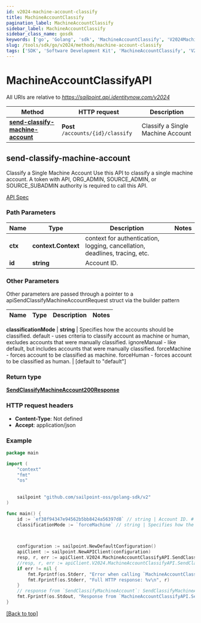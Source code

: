 ```yaml
---
id: v2024-machine-account-classify
title: MachineAccountClassify
pagination_label: MachineAccountClassify
sidebar_label: MachineAccountClassify
sidebar_class_name: gosdk
keywords: ['go', 'Golang', 'sdk', 'MachineAccountClassify', 'V2024MachineAccountClassify'] 
slug: /tools/sdk/go/v2024/methods/machine-account-classify
tags: ['SDK', 'Software Development Kit', 'MachineAccountClassify', 'V2024MachineAccountClassify']
---
```


# MachineAccountClassifyAPI
   
All URIs are relative to *https://sailpoint.api.identitynow.com/v2024*

Method | HTTP request | Description
------------- | ------------- | -------------
[**send-classify-machine-account**](#send-classify-machine-account) | **Post** `/accounts/{id}/classify` | Classify a Single Machine Account


## send-classify-machine-account
Classify a Single Machine Account
Use this API to classify a single machine account.
A token with API, ORG_ADMIN, SOURCE_ADMIN, or SOURCE_SUBADMIN authority is required to call this API.

[API Spec](https://developer.sailpoint.com/docs/api/v2024/send-classify-machine-account)

### Path Parameters


Name | Type | Description  | Notes
------------- | ------------- | ------------- | -------------
**ctx** | **context.Context** | context for authentication, logging, cancellation, deadlines, tracing, etc.
**id** | **string** | Account ID. | 

### Other Parameters

Other parameters are passed through a pointer to a apiSendClassifyMachineAccountRequest struct via the builder pattern


Name | Type | Description  | Notes
------------- | ------------- | ------------- | -------------

 **classificationMode** | **string** | Specifies how the accounts should be classified.        default - uses criteria to classify account as machine or human, excludes accounts that were manually classified.       ignoreManual - like default, but includes accounts that were manually classified.       forceMachine - forces account to be classified as machine.       forceHuman - forces account to be classified as human. | [default to &quot;default&quot;]

### Return type

[**SendClassifyMachineAccount200Response**](../models/send-classify-machine-account200-response)

### HTTP request headers

- **Content-Type**: Not defined
- **Accept**: application/json

### Example

```go
package main

import (
	"context"
	"fmt"
	"os"
   
    
	sailpoint "github.com/sailpoint-oss/golang-sdk/v2"
)

func main() {
    id := `ef38f94347e94562b5bb8424a56397d8` // string | Account ID. # string | Account ID.
    classificationMode := `forceMachine` // string | Specifies how the accounts should be classified.        default - uses criteria to classify account as machine or human, excludes accounts that were manually classified.       ignoreManual - like default, but includes accounts that were manually classified.       forceMachine - forces account to be classified as machine.       forceHuman - forces account to be classified as human. (optional) (default to "default") # string | Specifies how the accounts should be classified.        default - uses criteria to classify account as machine or human, excludes accounts that were manually classified.       ignoreManual - like default, but includes accounts that were manually classified.       forceMachine - forces account to be classified as machine.       forceHuman - forces account to be classified as human. (optional) (default to "default")

  

	configuration := sailpoint.NewDefaultConfiguration()
	apiClient := sailpoint.NewAPIClient(configuration)
    resp, r, err := apiClient.V2024.MachineAccountClassifyAPI.SendClassifyMachineAccount(context.Background(), id).Execute()
	//resp, r, err := apiClient.V2024.MachineAccountClassifyAPI.SendClassifyMachineAccount(context.Background(), id).ClassificationMode(classificationMode).Execute()
	if err != nil {
		fmt.Fprintf(os.Stderr, "Error when calling `MachineAccountClassifyAPI.SendClassifyMachineAccount``: %v\n", err)
		fmt.Fprintf(os.Stderr, "Full HTTP response: %v\n", r)
	}
	// response from `SendClassifyMachineAccount`: SendClassifyMachineAccount200Response
	fmt.Fprintf(os.Stdout, "Response from `MachineAccountClassifyAPI.SendClassifyMachineAccount`: %v\n", resp)
}
```

[[Back to top]](#)

